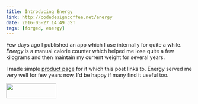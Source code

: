 ```yaml
---
title: Introducing Energy
link: http://codedesigncoffee.net/energy
date: 2016-05-27 14:49 JST
tags: [forged, energy]
---
```


Few days ago I published an app which I use internally for quite a while. _Energy_ is a manual calorie counter which helped me lose quite a few kilograms and then maintain my current weight for several years.

I made simple [product page](http://codedesigncoffee.net/energy) for it which this post links to. Energy served me very well for few years now, I'd be happy if many find it useful too.

<a href="https://itunes.apple.com/us/app/energy-daily-calorie-counter/id1113985635?ls=1&mt=8"/><img src="/images/apps/Download_on_the_App_Store_Badge_US-UK_135x40.svg" width="135" height="40"></a>